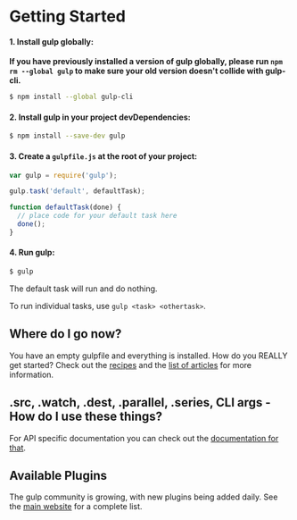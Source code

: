 # Getting Started

#### 1. Install gulp globally:

__If you have previously installed a version of gulp globally, please run `npm rm --global gulp`
to make sure your old version doesn't collide with gulp-cli.__

```sh
$ npm install --global gulp-cli
```

#### 2. Install gulp in your project devDependencies:

```sh
$ npm install --save-dev gulp
```

#### 3. Create a `gulpfile.js` at the root of your project:

```js
var gulp = require('gulp');

gulp.task('default', defaultTask);

function defaultTask(done) {
  // place code for your default task here
  done();
}

```

#### 4. Run gulp:

```sh
$ gulp
```

The default task will run and do nothing.

To run individual tasks, use `gulp <task> <othertask>`.

## Where do I go now?

You have an empty gulpfile and everything is installed. How do you REALLY get started? Check out the [recipes](recipes) and the [list of articles](README.md#articles) for more information.

## .src, .watch, .dest, .parallel, .series, CLI args - How do I use these things?

For API specific documentation you can check out the [documentation for that](API.md).

## Available Plugins

The gulp community is growing, with new plugins being added daily. See the [main website](http://gulpjs.com/plugins/) for a complete list.
